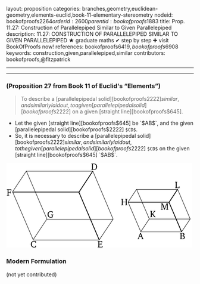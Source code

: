 layout: proposition
categories: branches,geometry,euclidean-geometry,elements-euclid,book-11-elementary-stereometry
nodeid: bookofproofs$2264
orderid: 2600
parentid: bookofproofs$1883
title: Prop. 11.27: Construction of Parallelepiped Similar to Given Parallelepiped
description: 11.27: CONSTRUCTION OF PARALLELEPIPED SIMILAR TO GIVEN PARALLELEPIPED &#9733; graduate maths &#10004; step by step &#10010; visit BookOfProofs now!
references: bookofproofs$6419,bookofproofs$6908
keywords: construction,given,parallelepiped,similar
contributors: bookofproofs,@fitzpatrick

---


---

### (Proposition 27 from Book 11 of Euclid's “Elements”)

> To describe a [parallelepipedal solid][bookofproofs$2222] similar, and similarly laid out, to a given [parallelepipedal solid][bookofproofs$2222] on a given [straight line][bookofproofs$645].
* Let the given [straight line][bookofproofs$645] be `$AB$`, and the given [parallelepipedal solid][bookofproofs$2222] `$CD$`.
* So, it is necessary to describe a [parallelepipedal solid][bookofproofs$2222] similar, and similarly laid out, to the given [parallelepipedal solid][bookofproofs$2222] `$CD$` on the given [straight line][bookofproofs$645] `$AB$`.

![fig27e](https://github.com/bookofproofs/bookofproofs.github.io/blob/main/_sources/_assets/images/euclid/Book11/fig27e.png?raw=true)



### Modern Formulation

(not yet contributed)
